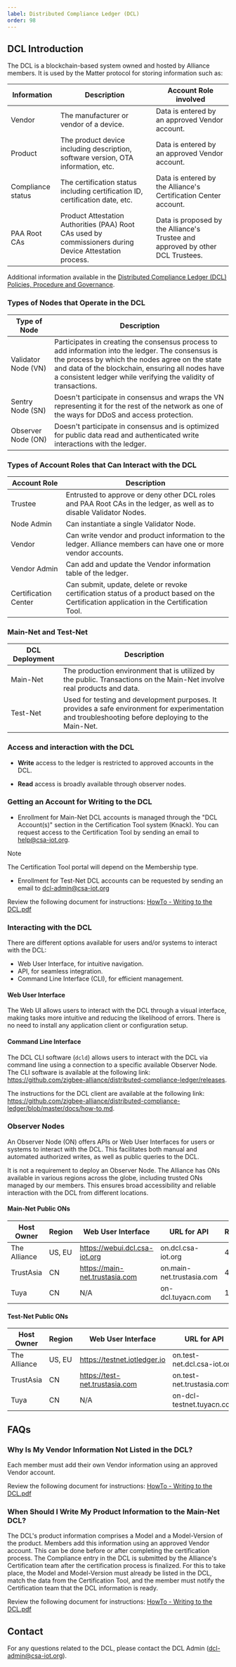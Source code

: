 ```yaml
---
label: Distributed Compliance Ledger (DCL)
order: 98
---
```

## DCL Introduction
The DCL is a blockchain-based system owned and hosted by Alliance members. It is used by the Matter protocol for storing information such as:

| Information          | Description                                               | Account Role involved                                                    |
| -------------------- | --------------------------------------------------------- | ------------------------------------------------------------------------ |
| Vendor               | The manufacturer or vendor of a device. | Data is entered by an approved Vendor account.                                             |
| Product              | The product device including description, software version, OTA information, etc. | Data is entered by an approved Vendor account.   |
| Compliance status    | The certification status including certification ID, certification date, etc. | Data is entered by the Alliance's Certification Center account.|
| PAA Root CAs         | Product Attestation Authorities (PAA) Root CAs used by commissioners during Device Attestation process. | Data is proposed by the Alliance's Trustee and approved by other DCL Trustees.|

Additional information available in the [Distributed Compliance Ledger (DCL) Policies, Procedure and Governance](https://groups.csa-iot.org/wg/members-all/document/26075).

### Types of Nodes that Operate in the DCL

| Type of Node         | Description                                                                                                                                          |
| -------------------- | ---------------------------------------------------------------------------------------------------------------------------------------------------- |
| Validator Node (VN)  | Participates in creating the consensus process to add information into the ledger. The consensus is the process by which the nodes agree on the state and data of the blockchain, ensuring all nodes have a consistent ledger while verifying the validity of transactions.                                                                                                                                       |
| Sentry Node (SN)     | Doesn't participate in consensus and wraps the VN representing it for the rest of the network as one of the ways for DDoS and access protection.    |
| Observer Node (ON)   | Doesn't participate in consensus and is optimized for public data read and authenticated write interactions with the ledger.                        |

### Types of Account Roles that Can Interact with the DCL

| Account Role         | Description                                                                                                                                       |
| -------------------- | ------------------------------------------------------------------------------------------------------------------------------------------------- |
| Trustee              | Entrusted to approve or deny other DCL roles and PAA Root CAs in the ledger, as well as to disable Validator Nodes.                               |
| Node Admin           | Can instantiate a single Validator Node.                                                                                                          |
| Vendor               | Can write vendor and product information to the ledger. Alliance members can have one or more vendor accounts.                                    |
| Vendor Admin         | Can add and update the Vendor information table of the ledger.                                                                                    |
| Certification Center | Can submit, update, delete or revoke certification status of a product based on the Certification application in the Certification Tool.          |

### Main-Net and Test-Net

| DCL Deployment       | Description                                                                                                                                                |
| -------------------- | ---------------------------------------------------------------------------------------------------------------------------------------------------------- |
| Main-Net             |  The production environment that is utilized by the public. Transactions on the Main-Net involve real products and data.          |
| Test-Net             |  Used for testing and development purposes. It provides a safe environment for experimentation and troubleshooting before deploying to the Main-Net. |

### Access and interaction with the DCL

-   **Write** access to the ledger is restricted to approved accounts in the DCL.

-   **Read** access is broadly available through observer nodes.

### Getting an Account for Writing to the DCL

-   Enrollment for Main-Net DCL accounts is managed through the "DCL Account(s)" section in the Certification Tool system (Knack). You can request access to the Certification Tool
    by sending an email to <help@csa-iot.org>.

> [!NOTE]
> The Certification Tool portal will depend on the Membership type.

-   Enrollment for Test-Net DCL accounts can be requested by sending an email to <dcl-admin@csa-iot.org>

Review the following document for instructions: [HowTo - Writing to the DCL.pdf](https://groups.csa-iot.org/wg/members-all/document/27881)

### Interacting with the DCL

There are different options available for users and/or systems to interact with the DCL:

-   Web User Interface, for intuitive navigation.
-   API, for seamless integration.
-   Command Line Interface (CLI), for efficient management.

#### Web User Interface
The Web UI allows users to interact with the DCL through a visual interface, making tasks more intuitive and reducing the likelihood of errors. There is no need to install any application client or configuration setup.

#### Command Line Interface

The DCL CLI software (`dcld`) allows users to interact with the DCL via command line using a connection to a specific available Observer Node. The CLI software is available at the following link:
<https://github.com/zigbee-alliance/distributed-compliance-ledger/releases>.

The instructions for the DCL client are available at the following link: <https://github.com/zigbee-alliance/distributed-compliance-ledger/blob/master/docs/how-to.md>.

### Observer Nodes

An Observer Node (ON) offers APIs or Web User Interfaces for users or systems to interact with the DCL. This facilitates both manual and automated authorized writes, as well as public queries to the DCL.

It is not a requirement to deploy an Observer Node. The Alliance has ONs available in various regions across the globe, including trusted ONs managed by our members. This ensures broad accessibility and reliable interaction with the DCL from different locations.

#### Main-Net Public ONs

| Host Owner       | Region       | Web User Interface                 | URL for API                 | REST    | RPC     | gRPC    |
| ---------------- | ------------ | ---------------------------------- | --------------------------- | ------- | ------- | ------- |
| The Alliance     | US, EU       | <https://webui.dcl.csa-iot.org>    | on.dcl.csa-iot.org          | 443     | 26657   | 8443    |
| TrustAsia        | CN           | <https://main-net.trustasia.com>   | on.main-net.trustasia.com   | 443     | 26657   | 8443    |
| Tuya             | CN           | N/A                                | on-dcl.tuyacn.com           | 1317    | 26657   | 9090    |

#### Test-Net Public ONs

| Host Owner       | Region       | Web User Interface                 | URL for API                 | REST    | RPC     | gRPC    |
| ---------------- | ------------ | ---------------------------------- | --------------------------- | ------- | ------- | ------- |
| The Alliance     | US, EU       | <https://testnet.iotledger.io>     | on.test-net.dcl.csa-iot.org |  443    | 26657   | 8443    |
| TrustAsia        | CN           | <https://test-net.trustasia.com>   | on.test-net.trustasia.com   |  443    | 26657   | 8443    |
| Tuya             | CN           | N/A                                | on-dcl-testnet.tuyacn.com   | 1317    | 26657   | 9090    |

## FAQs

### Why Is My Vendor Information Not Listed in the DCL?

Each member must add their own Vendor information using an approved Vendor account.

Review the following document for instructions: [HowTo - Writing to the DCL.pdf](https://groups.csa-iot.org/wg/members-all/document/27881)

### When Should I Write My Product Information to the Main-Net DCL?

The DCL\'s product information comprises a Model and a Model-Version of the product. Members add this information using an approved Vendor account. This can be done before or after
completing the certification process. The Compliance entry in the DCL is submitted by the Alliance's Certification team after the certification process is finalized. For this to
take place, the Model and Model-Version must already be listed in the DCL, match the data from the Certification Tool, and the member must notify the Certification team that the
DCL information is ready.

Review the following document for instructions: [HowTo - Writing to the DCL.pdf](https://groups.csa-iot.org/wg/members-all/document/27881)

## Contact
For any questions related to the DCL, please contact the DCL Admin (<dcl-admin@csa-iot.org>).
